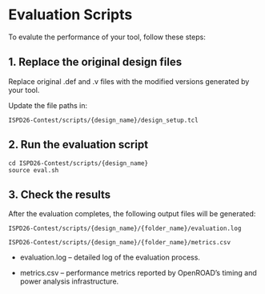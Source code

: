 # Evaluation Scripts

To evalute the performance of your tool, follow these steps:

## 1. Replace the original design files

Replace original .def and .v files with the modified versions generated by your tool.

Update the file paths in:
```
ISPD26-Contest/scripts/{design_name}/design_setup.tcl
```


## 2. Run the evaluation script

```
cd ISPD26-Contest/scripts/{design_name}
source eval.sh
```

## 3. Check the results
After the evaluation completes, the following output files will be generated:
```
ISPD26-Contest/scripts/{design_name}/{folder_name}/evaluation.log

ISPD26-Contest/scripts/{design_name}/{folder_name}/metrics.csv
```
- evaluation.log – detailed log of the evaluation process.

- metrics.csv – performance metrics reported by OpenROAD’s timing and power analysis infrastructure.